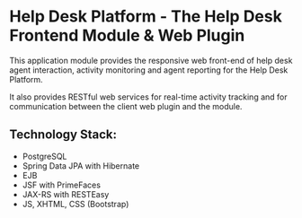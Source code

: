 # Help Desk Platform - The Help Desk Frontend Module & Web Plugin

This application module provides the responsive web front-end of help desk agent interaction, activity monitoring and agent reporting for the Help Desk Platform.  

It also provides RESTful web services for real-time activity tracking and for communication between the client web plugin and the module.

## Technology Stack:
- PostgreSQL
- Spring Data JPA with Hibernate
- EJB
- JSF with PrimeFaces
- JAX-RS with RESTEasy
- JS, XHTML, CSS (Bootstrap)
